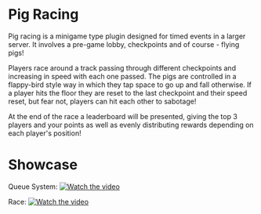 # Pig Racing

Pig racing  is a minigame type plugin designed for timed events in a larger server. It involves a pre-game lobby, checkpoints and of course - flying pigs!

Players race around a track passing through different checkpoints and increasing in speed with each one passed. The pigs are controlled in a flappy-bird style way in which they tap space to go up and fall otherwise. If a player hits the floor they are reset to the last checkpoint and their speed reset, but fear not, players can hit each other to sabotage!

At the end of the race a leaderboard will be presented, giving the top 3 players and your points as well as evenly distributing rewards depending on each player's position!

# Showcase

Queue System:
[![Watch the video](https://img.youtube.com/vi/T-D1KVIuvjA/maxresdefault.jpg)](https://user-images.githubusercontent.com/75504654/167269565-2509757f-89e8-4431-bbd3-2325f953ab16.mov)

Race:
[![Watch the video](https://img.youtube.com/vi/T-D1KVIuvjA/maxresdefault.jpg)](https://user-images.githubusercontent.com/75504654/167269591-cf7b9039-d4fa-4e42-bb9f-30349bea952a.mov)
